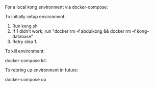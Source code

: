 For a local kong environment via docker-compose:

To initially setup environment:

1. Run kong.sh
2. If 1 didn't work, run "docker rm -f abdulkong && docker rm -f kong-database"
3. Retry step 1.

To kill environment:

docker-compose kill

To rebring up environment in future:

docker-compose up
